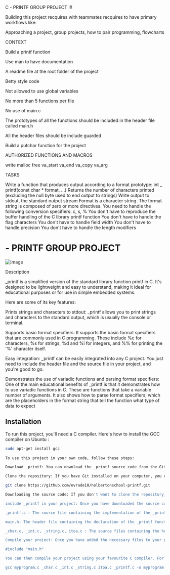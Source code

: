 C - PRINTF GROUP PROJECT !!!

Building this project recquires with teammates recquires to have primary workflows like:

Approaching a project, group projects, how to pair programming, flowcharts

CONTEXT

Build a printf function

Use man to have documentation

A readme file at the root folder of the project

Betty style code

Not allowed to use global variables

No more than 5 functions per file

No use of main.c

The prototypes of all the functions should be included in the header file called main.h

All the header files should be include guarded

Build a putchar function for the project

AUTHORIZED FUNCTIONS AND MACROS

write malloc free va_start va_end va_copy va_arg

TASKS

Write a function that produces output according to a format prototype: int _ printf(const char * format, ...) Returns the number of characters printed (excluding the null byte used to end output to strings) Write output to stdout, the standard output stream Format is a character string. The format string is composed of zero or more directives. You need to handle the following conversion specifiers: c, s, % You don't have to reproduce the buffer handling of the C library printf function You don't have to handle the flag characters You don't have to handle field width You don't have to handle precision You don't have to handle the length modifiers

# - PRINTF GROUP PROJECT

  ![image](https://github.com/nostop10/holbertonschool-simple_shell/assets/159030413/250e230b-93e3-481a-be32-76d1b2266363)
  
Description 

_printf is a simplified version of the standard library function printf in C. It's designed to be lightweight and easy to understand, making it ideal for educational purposes or for use in simple embedded systems.

Here are some of its key features:

Prints strings and characters to stdout: _printf allows you to print strings and characters to the standard output, which is usually the console or terminal.

Supports basic format specifiers: It supports the basic format specifiers that are commonly used in C programming. These include %c for characters, %s for strings, %d and %i for integers, and %% for printing the '%' character itself.

Easy integration: _printf can be easily integrated into any C project. You just need to include the header file and the source file in your project, and you're good to go.

Demonstrates the use of variadic functions and parsing format specifiers: One of the main educational benefits of _printf is that it demonstrates how to use variadic functions in C. These are functions that take a variable number of arguments. It also shows how to parse format specifiers, which are the placeholders in the format string that tell the function what type of data to expect

## Installation

To run this project, you'll need a C compiler. Here's how to install the GCC compiler on Ubuntu :

```bash
sudo apt-get install gcc
 
To use this project in your own code, follow these steps:

Download _printf: You can download the _printf source code from the GitHub repository using one of the following methods:

Clone the repository: If you have Git installed on your computer, you can clone the repository using the following command:

git clone https://github.com/evrade10/holbertonschool-printf.git

Downloading the source code: If you don't want to clone the repository, you can download the source code as a ZIP file by clicking on the "Code" button on the repository page and selecting "Download ZIP".

include _printf in your project: Once you have downloaded the source code, you need to add the following files to your project:

_printf.c : The source file containing the implementation of the _printf function.

main.h: The header file containing the declaration of the _printf function.

_char.c, _int.c, _string.c, itoa.c : The source files containing the helper functions used by _printf.

Compile your project: Once you have added the necessary files to your project, you can use the _printf function in your code. To do this, you need to include the main.h header file in your source files where you want to use the _printf function.

#include "main.h"

You can then compile your project using your favourite C compiler. For example, if you use GCC, you can use the following command:

gcc myprogram.c _char.c _int.c _string.c itoa.c _printf.c -o myprogram

